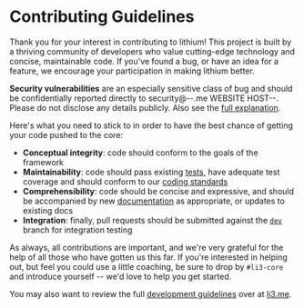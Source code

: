 # Contributing Guidelines

Thank you for your interest in contributing to lithium! This project is built by a thriving community of developers who value cutting-edge technology and concise, maintainable code. If you've found a bug, or have an idea for a feature, we encourage your participation in making lithium better.

**Security vulnerabilities** are an especially sensitive class of bug and should be confidentially reported directly to security@--.me WEBSITE HOST--. Please do not disclose any details publicly. Also see the [full explanation](http://li3.me/development#security).

Here's what you need to stick to in order to have the best chance of getting your code pushed to the core:
* **Conceptual integrity**: code should conform to the goals of the framework
* **Maintainability**: code should pass existing [tests](http://li3.me/docs/specs/accepted/LSR-2-testing.md), have adequate test coverage and should conform to our [coding standards](http://li3.me/docs/specs/accepted/LSR-0-coding.md)
* **Comprehensibility**: code should be concise and expressive, and should be accompanied by new [documentation](http://li3.me/docs/specs/accepted/LSR-1-documenting.md) as appropriate, or updates to existing docs
* **Integration**: finally, pull requests should be submitted against the [`dev`](https://github.com/UnionOfRAD/lithium/tree/dev) branch for integration testing

As always, all contributions are important, and we're very grateful for the help of all those who have gotten us this far. If you're interested in helping out, but feel you could use a little coaching, be sure to drop by `#li3-core` and introduce yourself -- we'd love to help you get started.

You may also want to review the full [development guidelines](http://li3.me/development) over at [li3.me](http://li3.me/).
